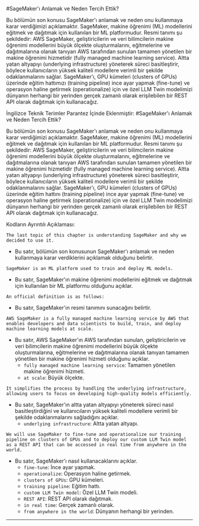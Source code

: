 #SageMaker'ı Anlamak ve Neden Tercih Ettik?

Bu bölümün son konusu SageMaker'ı anlamak ve neden onu kullanmaya karar verdiğimizi açıklamaktır. SageMaker, makine öğrenimi (ML) modellerini eğitmek ve dağıtmak için kullanılan bir ML platformudur. Resmi tanımı şu şekildedir: 
AWS SageMaker, geliştiricilerin ve veri bilimcilerin makine öğrenimi modellerini büyük ölçekte oluşturmalarını, eğitmelerine ve dağıtmalarına olanak tanıyan AWS tarafından sunulan tamamen yönetilen bir makine öğrenimi hizmetidir (fully managed machine learning service). 
Altta yatan altyapıyı (underlying infrastructure) yöneterek süreci basitleştirir, böylece kullanıcıların yüksek kaliteli modellere verimli bir şekilde odaklanmalarını sağlar. 
SageMaker'ı, GPU kümeleri (clusters of GPUs) üzerinde eğitim hattımızı (training pipeline) ince ayar yapmak (fine-tune) ve operasyon haline getirmek (operationalize) için ve özel LLM Twin modelimizi dünyanın herhangi bir yerinden gerçek zamanlı olarak erişilebilen bir REST API olarak dağıtmak için kullanacağız.

İngilizce Teknik Terimler Parantez İçinde Eklenmiştir:
#SageMaker'ı Anlamak ve Neden Tercih Ettik?

Bu bölümün son konusu SageMaker'ı anlamak ve neden onu kullanmaya karar verdiğimizi açıklamaktır. SageMaker, makine öğrenimi (ML) modellerini eğitmek ve dağıtmak için kullanılan bir ML platformudur. Resmi tanımı şu şekildedir: 
AWS SageMaker, geliştiricilerin ve veri bilimcilerin makine öğrenimi modellerini büyük ölçekte oluşturmalarını, eğitmelerine ve dağıtmalarına olanak tanıyan AWS tarafından sunulan tamamen yönetilen bir makine öğrenimi hizmetidir (fully managed machine learning service). 
Altta yatan altyapıyı (underlying infrastructure) yöneterek süreci basitleştirir, böylece kullanıcıların yüksek kaliteli modellere verimli bir şekilde odaklanmalarını sağlar. 
SageMaker'ı, GPU kümeleri (clusters of GPUs) üzerinde eğitim hattını (training pipeline) ince ayar yapmak (fine-tune) ve operasyon haline getirmek (operationalize) için ve özel LLM Twin modelimizi dünyanın herhangi bir yerinden gerçek zamanlı olarak erişilebilen bir REST API olarak dağıtmak için kullanacağız.

Kodların Ayrıntılı Açıklaması:
```
The last topic of this chapter is understanding SageMaker and why we decided to use it.
```
- Bu satır, bölümün son konusunun SageMaker'ı anlamak ve neden kullanmaya karar verdiklerini açıklamak olduğunu belirtir.

```
SageMaker is an ML platform used to train and deploy ML models.
```
- Bu satır, SageMaker'ın makine öğrenimi modellerini eğitmek ve dağıtmak için kullanılan bir ML platformu olduğunu açıklar.

```
An official definition is as follows: 
```
- Bu satır, SageMaker'ın resmi tanımını sunacağını belirtir.

```
AWS SageMaker is a fully managed machine learning service by AWS that enables developers and data scientists to build, train, and deploy machine learning models at scale.
```
- Bu satır, AWS SageMaker'ın AWS tarafından sunulan, geliştiricilerin ve veri bilimcilerin makine öğrenimi modellerini büyük ölçekte oluşturmalarına, eğitmelerine ve dağıtmalarına olanak tanıyan tamamen yönetilen bir makine öğrenimi hizmeti olduğunu açıklar.
  - `fully managed machine learning service`: Tamamen yönetilen makine öğrenimi hizmeti.
  - `at scale`: Büyük ölçekte.

```
It simplifies the process by handling the underlying infrastructure, allowing users to focus on developing high-quality models efficiently.
```
- Bu satır, SageMaker'ın altta yatan altyapıyı yöneterek süreci nasıl basitleştirdiğini ve kullanıcıların yüksek kaliteli modellere verimli bir şekilde odaklanmalarını sağladığını açıklar.
  - `underlying infrastructure`: Altta yatan altyapı.

```
We will use SageMaker to fine-tune and operationalize our training pipeline on clusters of GPUs and to deploy our custom LLM Twin model as a REST API that can be accessed in real time from anywhere in the world.
```
- Bu satır, SageMaker'ı nasıl kullanacaklarını açıklar.
  - `fine-tune`: İnce ayar yapmak.
  - `operationalize`: Operasyon haline getirmek.
  - `clusters of GPUs`: GPU kümeleri.
  - `training pipeline`: Eğitim hattı.
  - `custom LLM Twin model`: Özel LLM Twin modeli.
  - `REST API`: REST API olarak dağıtmak.
  - `in real time`: Gerçek zamanlı olarak.
  - `from anywhere in the world`: Dünyanın herhangi bir yerinden.

---


